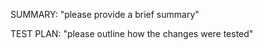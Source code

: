 SUMMARY:
"please provide a brief summary"

TEST PLAN:
"please outline how the changes were tested"

